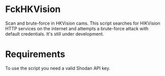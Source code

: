 # FckHKVision
Scan and brute-force in HKVision cams. This script searches for HIKVision HTTP services on the internet and attempts a brute-force attack with default credentials. It's still under development. 

<h1>Requirements</h1>
To use the script you need a valid Shodan API key.

